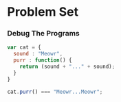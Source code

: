 # Problem Set

### Debug The Programs

```javascript
var cat = {
  sound : "Meowr",
  purr : function() {
    return (sound + "..." + sound);
  }
}

cat.purr() === "Meowr...Meowr";
```
